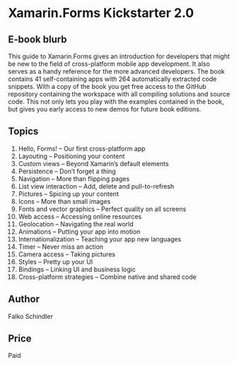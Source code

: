 # Xamarin.Forms Kickstarter 2.0

## E-book blurb

This guide to Xamarin.Forms gives an introduction for developers that might be new to the field of cross-platform mobile app development. It also serves as a handy reference for the more advanced developers. The book contains 41 self-containing apps with 264 automatically extracted code snippets. With a copy of the book you get free access to the GitHub repository containing the workspace with all compiling solutions and source code. This not only lets you play with the examples contained in the book, but gives you early access to new demos for future book editions.

## Topics

1. Hello, Forms! – Our first cross-platform app
2. Layouting – Positioning your content
3. Custom views – Beyond Xamarin’s default elements
4. Persistence – Don’t forget a thing
5. Navigation – More than flipping pages
6. List view interaction – Add, delete and pull-to-refresh
7. Pictures – Spicing up your content
8. Icons – More than small images
9. Fonts and vector graphics – Perfect quality on all screens
10. Web access – Accessing online resources
11. Geolocation – Navigating the real world
12. Animations – Putting your app into motion
13. Internationalization – Teaching your app new languages
14. Timer – Never miss an action
15. Camera access – Taking pictures
16. Styles – Pretty up your UI
17. Bindings – Linking UI and business logic
18. Cross-platform strategies – Combine native and shared code

## Author

 Falko Schindler

## Price

Paid
